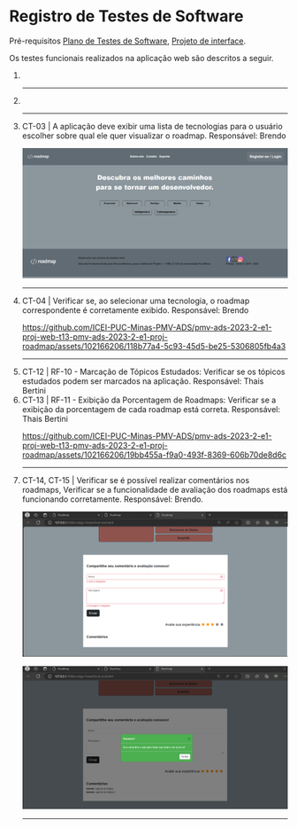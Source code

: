 # Registro de Testes de Software

Pré-requisitos [Plano de Testes de Software](https://github.com/ICEI-PUC-Minas-PMV-ADS/ads-e1-exemplo-vida-de-estudante/blob/main/documentos/07-Plano%20de%20Testes%20de%20Software.md), [Projeto de interface](https://github.com/ICEI-PUC-Minas-PMV-ADS/pmv-ads-2023-2-e1-proj-web-t13-pmv-ads-2023-2-e1-proj-roadmap/blob/main/documentos/04-Projeto%20de%20Interface.md).

Os testes funcionais realizados na aplicação web são descritos a seguir.

<ol>

 <li></li>

<hr>

 <li></li>

<hr>

 <li>CT-03 | A aplicação deve exibir uma lista de tecnologias para o usuário escolher sobre qual ele quer visualizar o roadmap.
 Responsável: Brendo

 ![](<ct03.png>)
 </li>

<hr>

<li>CT-04 | Verificar se, ao selecionar uma tecnologia, o roadmap correspondente é corretamente exibido.
 Responsável: Brendo

https://github.com/ICEI-PUC-Minas-PMV-ADS/pmv-ads-2023-2-e1-proj-web-t13-pmv-ads-2023-2-e1-proj-roadmap/assets/102166206/118b77a4-5c93-45d5-be25-5306805fb4a3
</li>

 <hr>
  <li>CT-12 | RF-10 - Marcação de Tópicos Estudados: Verificar se os tópicos estudados podem ser marcados na aplicação.
  Responsável: Thais Bertini
  </li>

<li>CT-13 | RF-11 - Exibição da Porcentagem de Roadmaps: Verificar se a exibição da porcentagem de cada roadmap está correta.
  Responsável: Thais Bertini
</li>

https://github.com/ICEI-PUC-Minas-PMV-ADS/pmv-ads-2023-2-e1-proj-web-t13-pmv-ads-2023-2-e1-proj-roadmap/assets/102166206/19bb455a-f9a0-493f-8369-606b70de8d6c

  </li>
<hr>
  <li> CT-14, CT-15 | Verificar se é possível realizar comentários nos roadmaps, Verificar se a funcionalidade de avaliação dos roadmaps está funcionando corretamente.
  Responsável: Brendo.

  ![](<teste-barra-comentarios.png>)

  ![](<teste-barra-comentarios2.png>)
  </li>
<hr>







</ol>

